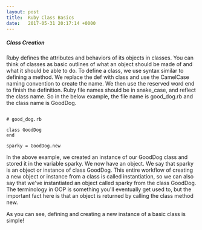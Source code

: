```yaml
---
layout: post
title:  Ruby Class Basics
date:   2017-05-31 20:17:14 +0000
---
```


##### Class Creation

Ruby defines the attributes and behaviors of its objects in classes. You can think of classes as basic outlines of what an object should be made of and what it should be able to do. To define a class, we use syntax similar to defining a method. We replace the def with class and use the CamelCase naming convention to create the name. We then use the reserved word end to finish the definition. Ruby file names should be in snake_case, and reflect the class name. So in the below example, the file name is good_dog.rb and the class name is GoodDog.
```

# good_dog.rb

class GoodDog
end

sparky = GoodDog.new
```

In the above example, we created an instance of our GoodDog class and stored it in the variable sparky. We now have an object. We say that sparky is an object or instance of class GoodDog. This entire workflow of creating a new object or instance from a class is called instantiation, so we can also say that we've instantiated an object called sparky from the class GoodDog. The terminology in OOP is something you'll eventually get used to, but the important fact here is that an object is returned by calling the class method new.

As you can see, defining and creating a new instance of a basic class is simple!
